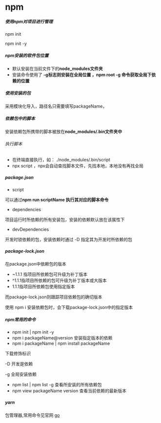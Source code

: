 # npm

##### 使用npm对项目进行管理

npm init

npm init -y 

##### npm安装的软件包位置

- 默认安装在当前文件下的**node_modules文件夹**
- 安装命令使用了 **-g标志则安装在全局位置 ，npm root -g 命令获取全局下依赖的位置**

##### 使用安装的包

采用模块化导入，路径名只需要填写packageName，

##### 依赖包中的脚本

安装依赖包所携带的脚本被放在**node_modules/.bin文件夹中**

###### 执行脚本

- 在终端直接执行，如： ./node_modules/.bin/script
- npx script ，npx会自动查找脚本文件，先找本地，本地没有再找全局

##### package.json

- script

可以通过**npm run scriptName 执行其对应的脚本命令**

- dependencies

项目运行时所依赖的所有安装包，安装的依赖默认放在该属性下

- devDependencies

开发时锁依赖的包，安装依赖时通过 -D 指定其为开发时所依赖的包

##### package-lock.json

在package.json中依赖包的版本

- ~1.1.1 指项目所依赖包可升级为补丁版本
- ^1.1.1指项目所依赖的包可升级为补丁版本或大版本
- 1.1.1指项目所依赖包使用指定版本

而package-lock.json则跟踪项目依赖包的确切版本

使用 npm i 安装依赖包时，会下载package-lock.json中的指定版本

##### npm常用的命令

- npm init | npm init -y
- npm i packageName@version 安装指定版本的依赖
- npm i packageName | npm install packageName

下载修饰标识

-D 开发是依赖

-g 全局安装依赖

- npm list | npm list -g	查看所安装的所有依赖包
- npm view packageName version 查看当前依赖的最新版本

##### yarn

包管理器,常用命令见官网 [go](https://www.yarnpkg.cn/getting-started/usage)
